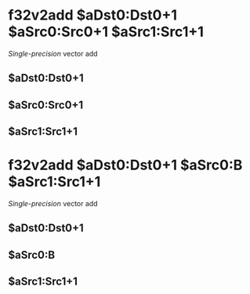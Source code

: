 # f32v2add $aDst0:Dst0+1 $aSrc0:Src0+1 $aSrc1:Src1+1

*Single-precision* vector add


## $aDst0:Dst0+1

## $aSrc0:Src0+1

## $aSrc1:Src1+1

# f32v2add $aDst0:Dst0+1 $aSrc0:B $aSrc1:Src1+1

*Single-precision* vector add


## $aDst0:Dst0+1

## $aSrc0:B

## $aSrc1:Src1+1

